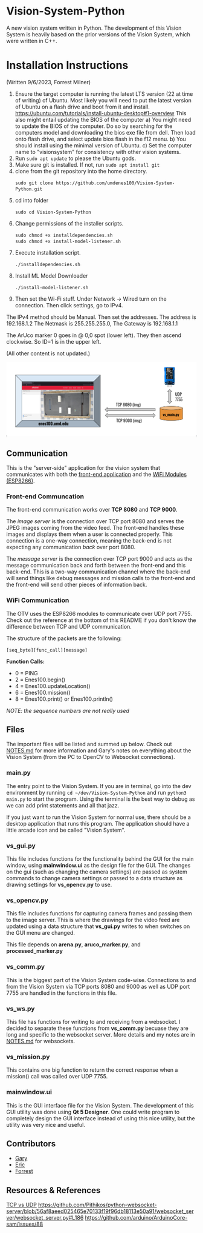 # Vision-System-Python

A new vision system written in Python. The development of this Vision System is heavily based on
the prior versions of the Vision System, which were written in C++.

# Installation Instructions

(Written 9/6/2023, Forrest Milner)

1. Ensure the target computer is running the latest LTS version (22 at time of writing) of Ubuntu. Most likely you will need to put the latest
   version of Ubuntu on a flash drive and boot from it and install. https://ubuntu.com/tutorials/install-ubuntu-desktop#1-overview
This also might entail updating the BIOS of the computer
    a) You might need to update the BIOS of the computer. Do so by searching for the computers model and downloading the bios exe file from dell. Then load onto flash drive, and select update bios flash in the f12 menu.
    b) You should install using the minimal version of Ubuntu.
    c) Set the computer name to "visionsystem" for consistency with other vision systems.
2. Run ```sudo apt update``` to please the Ubuntu gods.
3. Make sure git is installed. If not, run ```sudo apt install git```
4. clone from the git repository into the home directory.
    ```shell
    sudo git clone https://github.com/umdenes100/Vision-System-Python.git
    ```
5. cd into folder
    ```shell
   sudo cd Vision-System-Python
   ```
6. Change permissions of the installer scripts.
    ```shell
   sudo chmod +x installdependencies.sh
   sudo chmod +x install-model-listener.sh
   ```
7. Execute installation script.
    ```shell
   ./installdependencies.sh
   ```
8. Install ML Model Downloader
   ```shell
   ./install-model-listener.sh
   ```
9. Then set the Wi-Fi stuff. Under Network -> Wired turn on the connection. Then click settings, go to IPv4.

The IPv4 method should be Manual. Then set the addresses. The address is 192.168.1.2 The Netmask is 255.255.255.0, The
Gateway is 192.168.1.1

The ArUco marker 0 goes in @ 0,0 spot (lower left). They then ascend clockwise. So ID=1 is in the upper left.

(All other content is not updated.)

![Vision System Diagram](images/VisionSystemDiagram.PNG "Vision System Diagram")

## Communication

This is the "server-side" application for the vision system that communicates with both the
[front-end application](https://github.com/umdenes100/VisionSystemRemoteClient) and the
[WiFi Modules (ESP8266)](https://github.com/umdenes100/WifiFirmware).

### Front-end Communcation

The front-end communication works over **TCP 8080** and **TCP 9000**.

The *image server* is the connection over TCP port 8080 and serves the JPEG images coming
from the video feed. The front-end handles these images and displays them when a user
is connected properly. This connection is a one-way connection, meaning the back-end is
not expecting any communication *back* over port 8080.

The *message server* is the connection over TCP port 9000 and acts as the message communication
back and forth between the front-end and this back-end. This is a two-way communication channel
where the back-end will send things like debug messages and mission calls to the front-end and
the front-end will send other pieces of information back.

### WiFi Communication

The OTV uses the ESP8266 modules to communicate over UDP port 7755. Check out the reference
at the bottom of this README if you don't know the difference between TCP and UDP communication.

The structure of the packets are the following:

```
[seq_byte][func_call][message]
```

**Function Calls:**

- 0 = PING
- 2 = Enes100.begin()
- 4 = Enes100.updateLocation()
- 6 = Enes100.mission()
- 8 = Enes100.print() or Enes100.println()

*NOTE: the sequence numbers are not really used*

## Files

The important files will be listed and summed up below. Check out [NOTES.md](NOTES.md) for more information
and Gary's notes on everything about the Vision System (from the PC to OpenCV to Websocket connections).

### main.py

The entry point to the Vision System. If you are in terminal, go into the dev environment by running
`cd ~/dev/Vision-System-Python` and run `python3 main.py` to start the program. Using the terminal
is the best way to debug as we can add print statements and all that jazz.

If you just want to run the Vision System for normal use, there should be a desktop application
that runs this program. The application should have a little arcade icon and be called "Vision System".

### vs_gui.py

This file includes functions for the functionality behind the GUI for the main window, using **mainwindow.ui**
as the design file for the GUI. The changes on the gui (such as changing the camera settings) are
passed as system commands to change camera settings or passed to a data structure as drawing settings
for **vs_opencv.py** to use.

### vs_opencv.py

This file includes functions for capturing camera frames and passing them to the image server.
This is where the drawings for the video feed are updated using a data structure that **vs_gui.py** writes to
when switches on the GUI menu are changed.

This file depends on **arena.py**, **aruco_marker.py**, and **processed_marker.py**

### vs_comm.py

This is the biggest part of the Vision System code-wise. Connections to and from the Vision System via
TCP ports 8080 and 9000 as well as UDP port 7755 are handled in the functions in this file.

### vs_ws.py

This file has functions for writing to and receiving from a websocket. I decided to separate these
functions from **vs_comm.py** becuase they are long and specific to the websocket server. More details
and my notes are in [NOTES.md](NOTES.md) for websockets.

### vs_mission.py

This contains one big function to return the correct response when a mission() call was called
over UDP 7755.

### mainwindow.ui

This is the GUI interface file for the Vision System. The development of this GUI utility was
done using **Qt 5 Designer**. One could write program to completely design the GUI interface instead
of using this nice utility, but the utility was very nice and useful.

## Contributors

- [Gary](https://github.com/itsecgary)
- [Eric](https://github.com/ephan1068)
- [Forrest](https://github.com/ForrestFire0)

## Resources & References

[TCP vs UDP](https://www.lifesize.com/en/blog/tcp-vs-udp/)
https://github.com/Pithikos/python-websocket-server/blob/56af8aeed025465e70133f19f96db18113e50a91/websocket_server/websocket_server.py#L186
https://github.com/arduino/ArduinoCore-sam/issues/88

